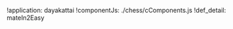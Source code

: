!application: dayakattai
!componentJs: ./chess/cComponents.js
!def_detail: mateIn2Easy
<menu-element>
<chess-game serverUrlPrefix="${serverUrlPrefix}/chess" detail="${detail}"></chess-game>
</menu-element>